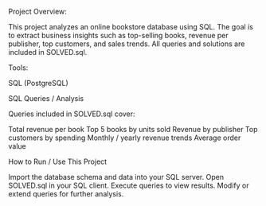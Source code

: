 Project Overview:

This project analyzes an online bookstore database using SQL.
The goal is to extract business insights such as top-selling books, revenue per publisher, top customers, and sales trends.
All queries and solutions are included in SOLVED.sql.

Tools:

SQL (PostgreSQL)

SQL Queries / Analysis

Queries included in SOLVED.sql cover:

Total revenue per book
Top 5 books by units sold
Revenue by publisher
Top customers by spending
Monthly / yearly revenue trends
Average order value

How to Run / Use This Project

Import the database schema and data into your SQL server.
Open SOLVED.sql in your SQL client.
Execute queries to view results.
Modify or extend queries for further analysis.
